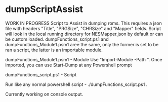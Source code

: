 # dumpScriptAssist
WORK IN PROGRESS
Script to Assist in dumping roms.  This requires a json file with headers "Title", "PRGSize", "CHRSize" and "Mapper" fields.  Script will look in the local running directory for NESMapper.json by default or can be custom loaded.  dumpFunctions_script.ps1 and dumpFunctions_Module1.psm1 aree the same, only the former is set to be ran a script, the latter is an importable module.

dumpFunctions_Module1.psm1 -  Module 
Use "Import-Module -Path <path to dumpFunctions_Module1.psm1>".  Once imported, you can use Start-Dump at any Powershell prompt

dumpFunctions_script.ps1 - Script

Run like any normal powershell script - ./dumpFunctions_script.ps1 .  

Currently working on console output. 
